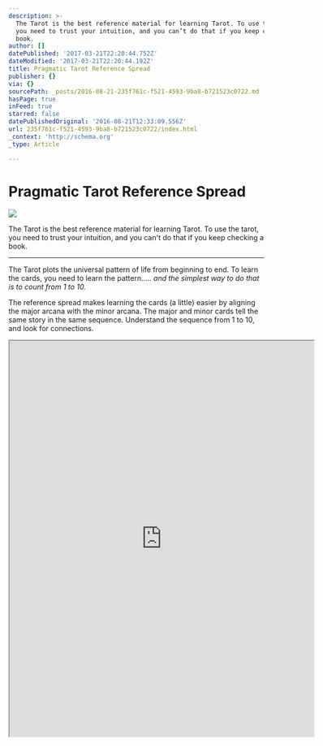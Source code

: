 ```yaml
---
description: >-
  The Tarot is the best reference material for learning Tarot. To use the tarot,
  you need to trust your intuition, and you can’t do that if you keep checking a
  book.
author: []
datePublished: '2017-03-21T22:20:44.752Z'
dateModified: '2017-03-21T22:20:44.192Z'
title: Pragmatic Tarot Reference Spread
publisher: {}
via: {}
sourcePath: _posts/2016-08-21-235f761c-f521-4593-9ba8-b721523c0722.md
hasPage: true
inFeed: true
starred: false
datePublishedOriginal: '2016-08-21T12:33:09.556Z'
url: 235f761c-f521-4593-9ba8-b721523c0722/index.html
_context: 'http://schema.org'
_type: Article

---
```

# Pragmatic Tarot Reference Spread
![](https://the-grid-user-content.s3-us-west-2.amazonaws.com/7968a510-1a8b-499e-a41a-1c8b241c5d9a.png)

The Tarot is the best reference material for learning Tarot. To use the tarot, you need to trust your intuition, and you can't do that if you keep checking a book.

---

The Tarot plots the universal pattern of life from beginning to end. To learn the cards, you need to learn the pattern..... _and the simplest way to do that is to count from 1 to 10\._

The reference spread makes learning the cards (a little) easier by aligning the major arcana with the minor arcana. The major and minor cards tell the same story in the same sequence. Understand the sequence from 1 to 10, and look for connections.

<iframe src="https://drive.google.com/viewerng/viewer?url=https%3A//dl.dropboxusercontent.com/u/3457008/pragmatic-tarot-web/tarot_base10_reference_spread.pdf&amp;embedded=true" width="600" height="780" style=""></iframe>